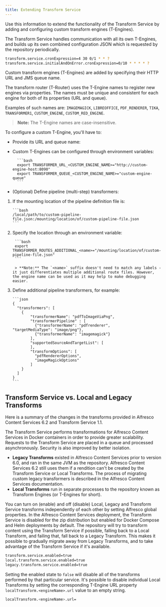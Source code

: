 ```yaml
---
title: Extending Transform Service
---
```


Use this information to extend the functionality of the Transform Service by adding and configuring custom transform engines (T-Engines).

The Transform Service handles communication with all its own T-Engines, and builds up its own combined configuration JSON which is requested by the repository periodically.

```bash
transform.service.cronExpression=4 30 0/1 * * ?
transform.service.initialAndOnError.cronExpression=0/10 * * * * ?
```

Custom transform engines (T-Engines) are added by specifying their HTTP URL and JMS queue name. 

The transform router (T-Router) uses the T-Engine names to register new engines via properties. The names must be unique and consistent for each engine for both of its properties (URL and queue).

Examples of such names are: `IMAGEMAGICK`, `LIBREOFFICE`, `PDF_RENDERER`, `TIKA`, `TRANSFORMER1`, `CUSTOM_ENGINE`, `CUSTOM_RED_ENGINE`.

> **Note:** The T-Engine names are case-insensitive.

To configure a custom T-Engine, you'll have to:

* Provide its URL and queue name:
* Custom T-Engines can be configured through environment variables:

        ```bash
        export TRANSFORMER_URL_<CUSTOM_ENGINE_NAME>="http://custom-engine-host:8090"
        export TRANSFORMER_QUEUE_<CUSTOM_ENGINE_NAME>="custom-engine-queue"
        ```
* (Optional) Define pipeline (multi-step) transformers:
 1. If the mounting location of the pipeline definition file is:

        ```bash
        /local/path/to/custom-pipeline-file.json:/mounting/location/of/custom-pipeline-file.json
        ```
2. Specify the location through an environment variable:

        ```bash
        export TRANSFORMER_ROUTES_ADDITIONAL_<name>="/mounting/location/of/custom-pipeline-file.json"
        ```

        > **Note:** The `<name>` suffix doesn't need to match any labels - it just differentiates multiple additional route files. However, the engine name can be used as it may help to make debugging easier.

 3. Define additional pipeline transformers, for example:

        ```json
        {
          "transformers": [
            {
                "transformerName": "pdfToImageViaPng",
                "transformerPipeline" : [
                  {"transformerName": "pdfrenderer",      "targetMediaType": "image/png"},
                  {"transformerName": "imagemagick"}
                ],
                "supportedSourceAndTargetList": [
                ],
                "transformOptions": [
                  "pdfRendererOptions",
                  "imageMagickOptions"
                ]
            }
          ]
        }
        ```

## Transform Service vs. Local and Legacy Transforms

Here is a summary of the changes in the transforms provided in Alfresco Content Services 6.2 and Transform Service 1.1.

The Transform Service performs transformations for Alfresco Content Services in Docker containers in order to provide greater scalability. Requests to the Transform Service are placed in a queue and processed asynchronously. Security is also improved by better isolation.

* **Legacy Transforms** existed in Alfresco Content Services prior to version 6.0, and ran in the same JVM as the repository. Alfresco Content Services 6.2 still uses them if a rendition can't be created by the Transform Service or Local Transforms. The process of migrating custom legacy transformers is described in the Alfresco Content Services documentation.
* **Local Transforms** run in separate processes to the repository known as Transform Engines (or T-Engines for short).

You can turn on (enable) and off (disable) Local, Legacy and Transform Service transforms independently of each other by setting Alfresco global properties. In the Alfresco Content Services deployment, the Transform Service is disabled for the zip distribution but enabled for Docker Compose and Helm deployments by default. The repository will try to transform content using the Transform Service if possible, falling back to a Local Transform, and failing that, fall back to a Legacy Transform. This makes it possible to gradually migrate away from Legacy Transforms, and to take advantage of the Transform Service if it's available.

```bash
transform.service.enabled=true
local.transform.service.enabled=true
legacy.transform.service.enabled=true
```

Setting the enabled state to `false` will disable all of the transforms performed by that particular service. It's possible to disable individual Local Transforms by setting the corresponding T-Engine URL property `localTransform.<engineName>.url` value to an empty string.

```bash
localTransform.<engineName>.url=
```